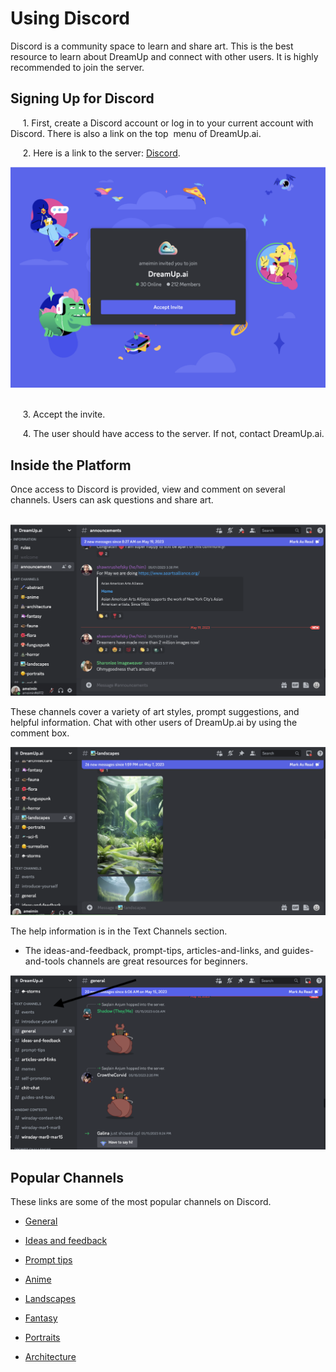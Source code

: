 # Using Discord
Discord is a community space to learn and share art. This is the best resource to learn about DreamUp and connect with other users. It is highly recommended to join the server.

## Signing Up for Discord
     1. First, create a Discord account or log in to your current account with Discord. There is also a link on the top  menu of DreamUp.ai.

     2. Here is a link to the server: [Discord](https:// "Discord").

![Invite](./images/Snip_TEMP0001%208.png)     

     3. Accept the invite.

     4. The user should have access to the server. If not, contact DreamUp.ai.

## Inside the Platform
Once access to Discord is provided, view and comment on several channels. Users can ask questions and share art.

 ![Discord 1](./images/Snip_TEMP0001%2012.png)

These channels cover a variety of art styles, prompt suggestions, and helpful information. Chat with other users of DreamUp.ai by using the comment box.

![Discord 2](./images/WLcdy.png)



The help information is in the Text Channels section.

* The ideas-and-feedback, prompt-tips, articles-and-links, and guides-and-tools channels are great resources for beginners.

![Discord 3](./images/Snip_TEMP0001%2020.png)


## Popular Channels
These links are some of the most popular channels on Discord. 

* [General](https://)

* [Ideas and feedback](https://)

* [Prompt tips](https://)

* [Anime](https://)

* [Landscapes](https://)

* [Fantasy](https://)

* [Portraits](https://)

* [Architecture](https://)





